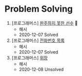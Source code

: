 # Problem Solving  

1. [프로그래머스] [완주하지 못한 선수](https://programmers.co.kr/learn/courses/30/lessons/42576?language=python3) 📎
    - 해시
    - 2020-12-07 Solved
2. [프로그래머스] [전화번호 목록](https://programmers.co.kr/learn/courses/30/lessons/42577)
    - 해시
    - 2020-12-07 Solved
3. [프로그래머스] [위장](https://programmers.co.kr/learn/courses/30/lessons/42578)
    - 해시
    - 2020-12-08 Unsolved